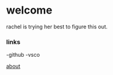 # welcome

rachel is trying her best to figure this out.

### links
-github
-vsco

[about](/sitetest/about.html)
